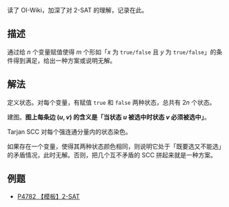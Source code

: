 读了 OI-Wiki，加深了对 2-SAT 的理解，记录在此。

## 描述

通过给 $n$ 个变量赋值使得 $m$ 个形如「$x$ 为 `true/false` 且 $y$ 为 `true/false`」的条件得到满足，给出一种方案或说明无解。

## 解法

定义状态。对每个变量，有赋值 `true` 和 `false` 两种状态，总共有 $2n$ 个状态。

建图。**图上每条边 $(u, v)$ 的含义是「当状态 $u$ 被选中时状态 $v$ 必须被选中」**。

Tarjan SCC 对每个强连通分量内的状态染色。

如果存在一个变量，使得其两种状态颜色相同，则说明它处于「既要选又不能选」的矛盾情况，此时无解。否则，把几个互不矛盾的 SCC 拼起来就是一种方案。

## 例题

- [P4782 【模板】2-SAT](https://www.luogu.com.cn/problem/P4782)